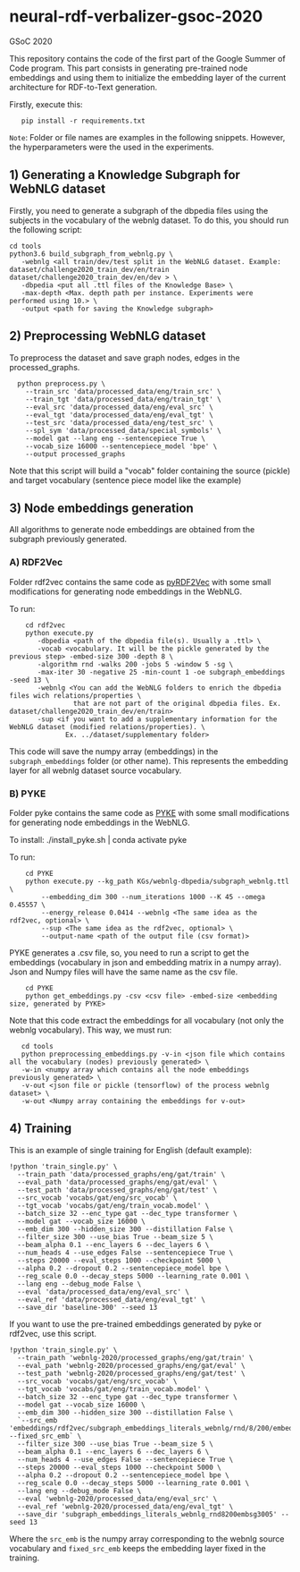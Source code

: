# neural-rdf-verbalizer-gsoc-2020
GSoC 2020 

This repository contains the code of the first part of the Google Summer of Code program. This part consists in generating pre-trained node embeddings and using them to initialize the embedding layer of the current architecture for RDF-to-Text generation.

Firstly, execute this:
```
   pip install -r requirements.txt
```


`Note`: Folder or file names are examples in the following snippets. However, the hyperparameters were the used in the experiments.


## 1) Generating a Knowledge Subgraph for WebNLG dataset

Firstly, you need to generate a subgraph of the dbpedia files using the subjects in the vocabulary of the webnlg dataset. To do this, you should run the following script:
```
cd tools
python3.6 build_subgraph_from_webnlg.py \
   -webnlg <all train/dev/test split in the WebNLG dataset. Example: dataset/challenge2020_train_dev/en/train dataset/challenge2020_train_dev/en/dev > \
   -dbpedia <put all .ttl files of the Knowledge Base> \
   -max-depth <Max. depth path per instance. Experiments were performed using 10.> \
   -output <path for saving the Knowledge subgraph>
```

## 2) Preprocessing WebNLG dataset

To preprocess the dataset and save graph nodes, edges in the processed_graphs.

```
  python preprocess.py \
    --train_src 'data/processed_data/eng/train_src' \
    --train_tgt 'data/processed_data/eng/train_tgt' \
    --eval_src 'data/processed_data/eng/eval_src' \
    --eval_tgt 'data/processed_data/eng/eval_tgt' \
    --test_src 'data/processed_data/eng/test_src' \
    --spl_sym 'data/processed_data/special_symbols' \
    --model gat --lang eng --sentencepiece True \
    --vocab_size 16000 --sentencepiece_model 'bpe' \
    --output processed_graphs
```
Note that this script will build a "vocab" folder containing the source (pickle) and target vocabulary (sentence piece model like the example)


## 3) Node embeddings generation

All algorithms to generate node embeddings are obtained from the subgraph previously generated.


### A) RDF2Vec

Folder rdf2vec contains the same code as [pyRDF2Vec] with some small modifications for generating node embeddings in the WebNLG.

To run:
```
    cd rdf2vec
    python execute.py 
       -dbpedia <path of the dbpedia file(s). Usually a .ttl> \
       -vocab <vocabulary. It will be the pickle generated by the previous step> -embed-size 300 -depth 8 \
       -algorithm rnd -walks 200 -jobs 5 -window 5 -sg \
       -max-iter 30 -negative 25 -min-count 1 -oe subgraph_embeddings -seed 13 \
       -webnlg <You can add the WebNLG folders to enrich the dbpedia files wich relations/properties \
                that are not part of the original dbpedia files. Ex. dataset/challenge2020_train_dev/en/train> 
       -sup <if you want to add a supplementary information for the WebNLG dataset (modified relations/properties). \
              Ex. ../dataset/supplementary folder>
```
This code will save the numpy array (embeddings) in the `subgraph_embeddings` folder (or other name). This represents the embedding layer for all webnlg dataset source vocabulary.

### B) PYKE

Folder pyke contains the same code as [PYKE] with some small modifications for generating node embeddings in the WebNLG.

To install: ./install_pyke.sh | conda activate pyke


To run:
```
    cd PYKE
    python execute.py --kg_path KGs/webnlg-dbpedia/subgraph_webnlg.ttl \
        --embedding_dim 300 --num_iterations 1000 --K 45 --omega 0.45557 \
        --energy_release 0.0414 --webnlg <The same idea as the rdf2vec, optional> \
        --sup <The same idea as the rdf2vec, optional> \
        --output-name <path of the output file (csv format)>
```

PYKE generates a .csv file, so, you need to run a script to get the embeddings (vocabulary in json and embedding matrix in a numpy array). Json and Numpy files will have the same name as the csv file.
```
    cd PYKE
    python get_embeddings.py -csv <csv file> -embed-size <embedding size, generated by PYKE>

```

Note that this code extract the embeddings for all vocabulary (not only the webnlg vocabulary). This way, we must run:
```
   cd tools
   python preprocessing_embeddings.py -v-in <json file which contains all the vocabulary (nodes) previously generated> \
   -w-in <numpy array which contains all the node embeddings previously generated> \
   -v-out <json file or pickle (tensorflow) of the process webnlg dataset> \
   -w-out <Numpy array containing the embeddings for v-out>
```


## 4) Training

This is an example of single training for English (default example):
```
!python 'train_single.py' \
  --train_path 'data/processed_graphs/eng/gat/train' \
  --eval_path 'data/processed_graphs/eng/gat/eval' \
  --test_path 'data/processed_graphs/eng/gat/test' \
  --src_vocab 'vocabs/gat/eng/src_vocab' \
  --tgt_vocab 'vocabs/gat/eng/train_vocab.model' \
  --batch_size 32 --enc_type gat --dec_type transformer \
  --model gat --vocab_size 16000 \
  --emb_dim 300 --hidden_size 300 --distillation False \
  --filter_size 300 --use_bias True --beam_size 5 \
  --beam_alpha 0.1 --enc_layers 6 --dec_layers 6 \
  --num_heads 4 --use_edges False --sentencepiece True \
  --steps 20000 --eval_steps 1000 --checkpoint 5000 \
  --alpha 0.2 --dropout 0.2 --sentencepiece_model bpe \
  --reg_scale 0.0 --decay_steps 5000 --learning_rate 0.001 \
  --lang eng --debug_mode False \
  --eval 'data/processed_data/eng/eval_src' \
  --eval_ref 'data/processed_data/eng/eval_tgt' \
  --save_dir 'baseline-300' --seed 13
```

If you want to use the pre-trained embeddings generated by pyke or rdf2vec, use this script.
```
!python 'train_single.py' \
  --train_path 'webnlg-2020/processed_graphs/eng/gat/train' \
  --eval_path 'webnlg-2020/processed_graphs/eng/gat/eval' \
  --test_path 'webnlg-2020/processed_graphs/eng/gat/test' \
  --src_vocab 'vocabs/gat/eng/src_vocab' \
  --tgt_vocab 'vocabs/gat/eng/train_vocab.model' \
  --batch_size 32 --enc_type gat --dec_type transformer \
  --model gat --vocab_size 16000 \
  --emb_dim 300 --hidden_size 300 --distillation False \
  `--src_emb 'embeddings/rdf2vec/subgraph_embeddings_literals_webnlg/rnd/8/200/embeddings.sg.emb300.win5.npy' --fixed_src_emb` \
  --filter_size 300 --use_bias True --beam_size 5 \
  --beam_alpha 0.1 --enc_layers 6 --dec_layers 6 \
  --num_heads 4 --use_edges False --sentencepiece True \
  --steps 20000 --eval_steps 1000 --checkpoint 5000 \
  --alpha 0.2 --dropout 0.2 --sentencepiece_model bpe \
  --reg_scale 0.0 --decay_steps 5000 --learning_rate 0.001 \
  --lang eng --debug_mode False \
  --eval 'webnlg-2020/processed_data/eng/eval_src' \
  --eval_ref 'webnlg-2020/processed_data/eng/eval_tgt' \
  --save_dir 'subgraph_embeddings_literals_webnlg_rnd8200embsg3005' --seed 13
```
Where the `src_emb` is the numpy array corresponding to the webnlg source vocabulary and `fixed_src_emb` keeps the embedding layer fixed in the training. 


[pyRDF2Vec]: https://github.com/IBCNServices/pyRDF2Vec
[PYKE]: https://github.com/dice-group/PYKE
